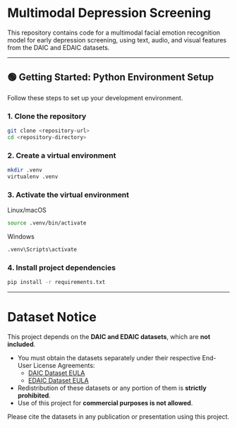 # Multimodal Depression Screening

This repository contains code for a multimodal facial emotion recognition model for early depression screening, using text, audio, and visual features from the DAIC and EDAIC datasets.

---

## 🟢 Getting Started: Python Environment Setup

Follow these steps to set up your development environment.

### 1. Clone the repository

```bash
git clone <repository-url>
cd <repository-directory>
```

### 2. Create a virtual environment

```bash
mkdir .venv
virtualenv .venv
```

### 3. Activate the virtual environment

Linux/macOS
```bash
source .venv/bin/activate
```

Windows
```cmd
.venv\Scripts\activate
```

### 4. Install project dependencies

```bash
pip install -r requirements.txt
```

---

# Dataset Notice

This project depends on the **DAIC and EDAIC datasets**, which are **not included**.  

- You must obtain the datasets separately under their respective End-User License Agreements:
  - [DAIC Dataset EULA](https://dcapswoz.ict.usc.edu/daic-woz-database-download/)
  - [EDAIC Dataset EULA](https://dcapswoz.ict.usc.edu/extended-daic-database-download/)
- Redistribution of these datasets or any portion of them is **strictly prohibited**.
- Use of this project for **commercial purposes is not allowed**.

Please cite the datasets in any publication or presentation using this project.
